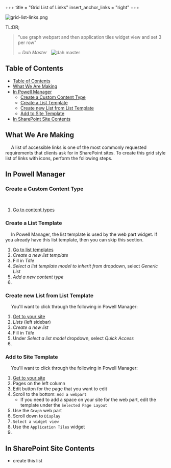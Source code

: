 +++
title = "Grid List of Links"
insert_anchor_links = "right"
+++

![grid-list-links.png](https://i.postimg.cc/xC7JWZMN/grid-list-links.png)

TL:DR;
> "use graph webpart and then application tiles widget view and set 3 per row"
>
> ~ <cite>Dah Master</cite>&emsp;![dah master](https://avatars.githubusercontent.com/u/53357172?s=64&v=4)

## Table of Contents
- [Table of Contents](#table-of-contents)
- [What We Are Making](#what-we-are-making)
- [In Powell Manager](#in-powell-manager)
  - [Create a Custom Content Type](#create-a-custom-content-type)
  - [Create a List Template](#create-a-list-template)
  - [Create new List from List Template](#create-new-list-from-list-template)
  - [Add to Site Template](#add-to-site-template)
- [In SharePoint Site Contents](#in-sharepoint-site-contents)

## What We Are Making

&emsp; A list of accessible links is one of the most commonly requested requirements that clients ask for in SharePoint sites. To create this grid style list of links with icons, perform the following steps.

## In Powell Manager

### Create a Custom Content Type

&emsp;

1. [Go to content types](../common_actions/intranet/to_content_types.md)

### Create a List Template

&emsp; In Powell Manager, the list template is used by the web part widget. If you already have this list template, then you can skip this section.

1. [Go to list templates](../common_actions/to_list_templates.md)
2. *Create a new list template*
3. Fill in *Title*
4. *Select a list template model to inherit from* dropdown, select *Generic List*
5. *Add a new content type*
6. 

### Create new List from List Template

&emsp; You'll want to click through the following in Powell Manager:

1. [Get to your site](../common_actions/to_your_site.md)
2. *Lists* (left sidebar)
3. *Create a new list*
4. Fill in *Title*
5. Under *Select a list model* dropdown, select *Quick Access*
6. 

### Add to Site Template

&emsp; You'll want to click through the following in Powell Manager:

1. [Get to your site](../common_actions/to_your_site.md)
2. Pages on the left column
3. Edit button for the page that you want to edit
4. Scroll to the bottom: `Add a webpart`
   - If you need to add a space on your site for the web part, edit the template under the `Selected Page Layout` 
5.  Use the `Graph` web part
6. Scroll down to `Display`
7. `Select a widget view`
8. Use the `Application Tiles` widget
9. 

## In SharePoint Site Contents 

- create this list 

